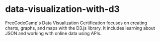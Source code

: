 # data-visualization-with-d3
FreeCodeCamp's Data Visualization Certification focuses on creating charts, graphs, and maps with the D3.js library. It includes learning about JSON and working with online data using APIs.
